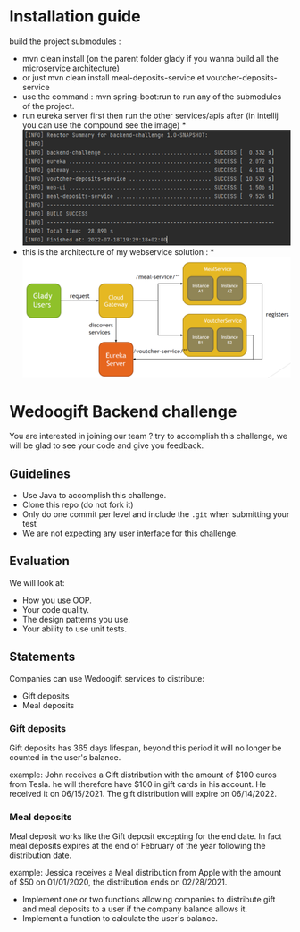# Installation guide
build the project submodules :
* mvn clean install (on the parent folder glady if you wanna build all the microservice architecture)
* or just mvn clean install meal-deposits-service et voutcher-deposits-service
* use the command : mvn spring-boot:run to run any of the submodules of the project.
* run eureka server first then run the other services/apis after (in intellij you can use the compound see the image)
*![img.png](img.png)
* this is the architecture of my webservice solution :
*![img_2.png](img_2.png)

# Wedoogift Backend challenge
You are interested in joining our team ? try to accomplish this challenge, we will be glad to see
your code and give you feedback.

## Guidelines
* Use Java to accomplish this challenge.
* Clone this repo (do not fork it)
* Only do one commit per level and include the `.git` when submitting your test
* We are not expecting any user interface for this challenge. 

## Evaluation
We will look at:
* How you use OOP.
* Your code quality.
* The design patterns you use.
* Your ability to use unit tests.


## Statements

Companies can use Wedoogift services to distribute:
- Gift deposits
- Meal deposits
### Gift deposits
Gift deposits has 365 days lifespan, beyond this period it will no longer be counted in the user's balance.

example:
John receives a Gift distribution with the amount of $100 euros from Tesla. he will therefore have $100 in gift cards in his account.
He received it on 06/15/2021. The gift distribution will expire on 06/14/2022. 
### Meal deposits
Meal deposit works like the Gift deposit excepting for the end date. In fact meal deposits expires at the end of February of the year following the distribution date.

example:
Jessica receives a Meal distribution from Apple with the amount of $50 on 01/01/2020, the distribution ends on 02/28/2021.

* Implement one or two functions allowing companies to distribute gift and meal deposits to a user if the company balance allows it.
* Implement a function to calculate the user's balance.


